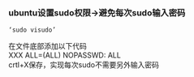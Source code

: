 ### ubuntu设置sudo权限→避免每次sudo输入密码
    ‘sudo visudo’   
在文件底部添加以下代码  
    XXX ALL=(ALL) NOPASSWD: ALL  
crtl+X保存，实现每次sudo不需要另外输入密码
